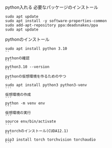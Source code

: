 python入れる
必要なパッケージのインストール
```
sudo apt update
sudo apt install -y software-properties-common
sudo add-apt-repository ppa:deadsnakes/ppa
sudo apt update
```
pythonのインストール
````
sudo apt install python 3.10
``
pythonの確認
```
python3.10 --version
```
pythonの仮想環境を作るためのやつ
```
sudo apt install python3 python3-venv
```
仮想環境の作成
```
python -m venv env
```
仮想環境の実行
```
source env/bin/activate
```
pytorchのインストール(CUDA12.1)
```
pip3 install torch torchvision torchaudio
```